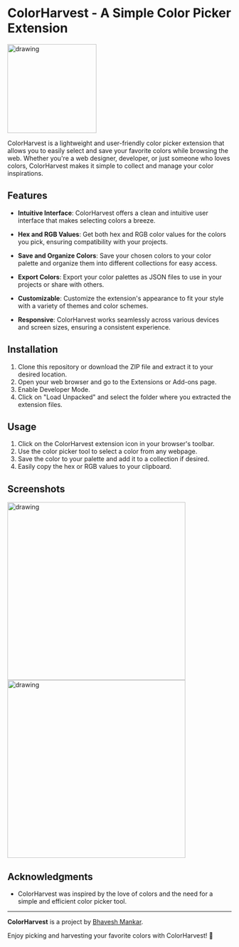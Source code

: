 # ColorHarvest - A Simple Color Picker Extension


<img src="https://github.com/bhavesh-03/ColorHarvest-Chrome-Extension/assets/97275829/353ac77e-8f12-48b8-9669-8109af5273bb" alt="drawing" width="200"/>

ColorHarvest is a lightweight and user-friendly color picker extension that allows you to easily select and save your favorite colors while browsing the web. Whether you're a web designer, developer, or just someone who loves colors, ColorHarvest makes it simple to collect and manage your color inspirations.

## Features

- **Intuitive Interface**: ColorHarvest offers a clean and intuitive user interface that makes selecting colors a breeze.

- **Hex and RGB Values**: Get both hex and RGB color values for the colors you pick, ensuring compatibility with your projects.

- **Save and Organize Colors**: Save your chosen colors to your color palette and organize them into different collections for easy access.

- **Export Colors**: Export your color palettes as JSON files to use in your projects or share with others.

- **Customizable**: Customize the extension's appearance to fit your style with a variety of themes and color schemes.

- **Responsive**: ColorHarvest works seamlessly across various devices and screen sizes, ensuring a consistent experience.

## Installation

1. Clone this repository or download the ZIP file and extract it to your desired location.
2. Open your web browser and go to the Extensions or Add-ons page.
3. Enable Developer Mode.
4. Click on "Load Unpacked" and select the folder where you extracted the extension files.

## Usage

1. Click on the ColorHarvest extension icon in your browser's toolbar.
2. Use the color picker tool to select a color from any webpage.
3. Save the color to your palette and add it to a collection if desired.
4. Easily copy the hex or RGB values to your clipboard.

## Screenshots
<img src="https://github.com/bhavesh-03/ColorHarvest-Chrome-Extension/assets/97275829/d0006119-ab04-4ede-a0ee-68204edc0d0c" alt="drawing" width="400"/>
<img src="https://github.com/bhavesh-03/ColorHarvest-Chrome-Extension/assets/97275829/6d348bf5-9d92-45f1-bb9b-043021e68772" alt="drawing" width="400"/>



## Acknowledgments

- ColorHarvest was inspired by the love of colors and the need for a simple and efficient color picker tool.

---

**ColorHarvest** is a project by [Bhavesh Mankar](https://github.com/bhavesh-03).

Enjoy picking and harvesting your favorite colors with ColorHarvest! 🌈
